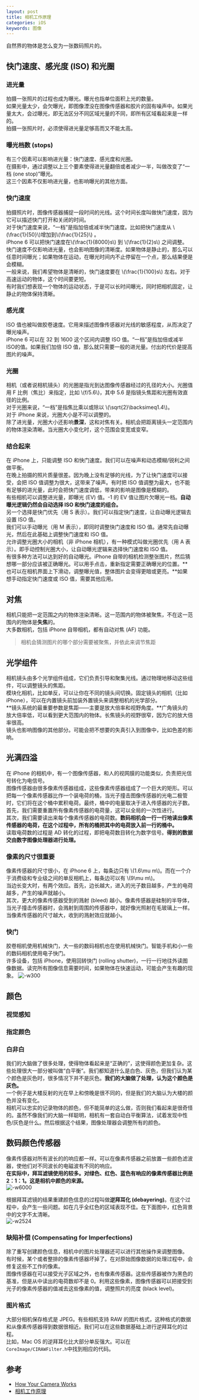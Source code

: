```yaml
---
layout: post
title: 相机工作原理  
categories: iOS
keywords: 图像
---
```


自然界的物体是怎么变为一张数码照片的。
## 快门速度、感光度 (ISO) 和光圈  
### 进光量  
拍摄一张照片的过程也成为曝光。曝光也指单位面积上光的数量。  
如果光量太少，会欠曝光，即图像湮没在图像传感器和胶片的固有噪声中。如果光量太大，会过曝光，即无法区分不同区域光量的不同，即所有区域看起来是一样的。  
拍摄一张照片时，必须使得进光量足够高而又不能太高。  
### 曝光档数 (stops)  
有三个因素可以影响进光量：快门速度、感光度和光圈。  
在摄影中，通过调整以上三个要素使得进光量翻倍或者减少一半，叫做改变了“一档 (one stop)”曝光。    
这三个因素不仅影响进光量，也影响曝光的其他方面。  
### 快门速度  
拍摄照片时，图像传感器捕捉一段时间的光线。这个时间长度叫做快门速度，因为它可以描述快门打开和关闭的时间。  
对于快门速度来说，“一档”是指加倍或减半快门速度。比如把快门速度从 \\(\frac{1}{50}\\)增加到\\(\frac{1}{25}\\)  。  
iPhone 6 可以把快门速度在\\(\frac{1}{8000}s\\) 到 \\(\frac{1}{2}s\\) 之间调整。  
快门速度不仅影响进光量，也会影响图像的清晰度。如果物体是静止的，那么可以任意时间曝光；如果物体在运动，在曝光时间内不止停留在一个点，那么结果便是会模糊。  
一般来说，我们希望物体是清晰的，快门速度要在 \\(\frac{1}{100}s\\) 左右。对于高速运动的物体，这个时间要更短。  
有时我们想表现一个物体的运动状态，于是可以长时间曝光，同时把相机固定，让静止的物体保持清晰。
### 感光度    
ISO 值也被叫做胶卷速度。它用来描述图像传感器对光线的敏感程度，从而决定了曝光噪声。  
iPhone 6 可以在 32 到 1600 这个区间内调整 ISO 值。“一档”是指加倍或减半 ISO的值。如果我们加倍 ISO 值，那么就只需要一般的进光量。付出的代价是提高图片的噪声。  
### 光圈  
相机（或者说相机镜头）的光圈是指光到达图像传感器经过的孔径的大小。光圈值用 F 比例（焦比）来指定，比如 \\(f/5.6\\)，其中 5.6 是指镜头焦距和光圈有效直径的比例。  
对于光圈来说，“一档”是指焦比乘以或除以 \\(\sqrt{2}\backsimeq1.4\\)。  
对于 iPhone 来说，光圈大小是不可以调整的。  
除了进光量，光圈大小还影响**景深**，这和对焦有关。相机会把距离镜头一定范围内的物体渲染清晰。当光圈大小变化时，这个范围会变宽或变窄。  
### 结合起来  
在 iPhone 上，只能调整 ISO 和快门速度。我们可以在噪声和动态模糊/锐利之间做平衡。  
在晚上拍摄的照片质量很差。因为晚上没有足够的光线，为了让快门速度可以接受，会把 ISO 值调整为很大，这带来了噪声。有时把 ISO 值调整为最大，也不能有足够的进光量，此时会把快门速度调低，带来的影响是图像是模糊的。  
有些相机可以调整进光量，即曝光 (EV) 值。-1 的 EV 值让图片欠曝光一档。**自动曝光逻辑仍然会自动选择 ISO 和快门速度的组合。**  
另一个选择是快门优先（用 S 表示）。我们可以指定快门速度，让自动曝光逻辑去设置 ISO 值。  
我们可以手动曝光（用 M 表示），即同时调整快门速度和 ISO 值。通常先自动曝光，然后在此基础上调整快门速度和 ISO 值。  
允许调整光圈大小的相机（非 iPhone 相机），有一种模式叫做光圈优先（用 A 表示）。即手动控制光圈大小，让自动曝光逻辑来选择快门速度和 ISO 值。  
有很多种方法可以达到好的自动曝光。iPhone 自带的相机检测整张图片，然后猜想哪一部分应该被正确曝光。可以用手点击，重新指定需要正确曝光的位置。**也可以在相机界面上下滑动，调整曝光值，整体图片会变得更暗或更亮。**如果想手动指定快门速度或 ISO 值，需要其他应用。  
## 对焦  
相机只能把一定范围之内的物体渲染清晰。这一范围内的物体被聚焦，不在这一范围内的物体是**失焦**的。  
大多数相机，包括 iPhone 自带相机，都有自动对焦 (AF) 功能。
> 相机会猜测图片的哪个部分需要被聚焦，并依此来调节焦距  

## 光学组件  
相机镜头由多个光学组件组成，它们负责引导和聚集光线。通过物理地移动这些组件，可以调整镜头的焦距。  
模块化相机，比如单反，可以让你在不同的镜头间切换。固定镜头的相机（比如 iPhone），可以在内置镜头前加装外置镜头来调整相机的光学部分。  
**镜头系统的最重要参数是焦距——主要是放大倍率和视野角度。**广角镜头的放大倍率低，可以看到更大范围内的物体。长焦镜头的视野很窄，因为它的放大倍率很高。  
镜头也影响图像的其他部分。可能会把不想要的失真引入到图像中，比如色差的影响。  
## 光满四溢
在 iPhone 的相机中，有一个图像传感器，和人的视网膜的功能类似，负责把光信号转化为电信号。  
图像传感器由很多像素传感器组成，这些像素传感器组成了一个巨大的矩形。可以把每一个像素传感器比作一个装电荷的桶，当光子撞击图像传感器的光电二极管时，它们将在这个桶中累积电荷。最终，桶中的电量取决于进入传感器的光子数。  
首先，我们需要重置所有像素传感器的电荷量，这可以全局的一次性进行。  
其次，我们需要读出来每个像素传感器的电荷数。**数码相机会一行一行地读出像素传感器的电荷，在这个过程中，所有的桶把其中的电荷放入前一行的桶中。**  
读取电荷数的过程是 AD 转化的过程，即把电荷数目转化为数字信号。**得到的数据交由数字图像处理器进行处理。**  
### 像素的尺寸很重要   
像素传感器的尺寸很小，在 iPhone 6 上，每条边只有 \\(1.6\mu m\\)。而在一个介于消费级和专业级之间的单反相机上，每条边可以有 \\(9\mu m\\)。  
当边长变大时，有两个效应。首先，边长越大，进入的光子数目越多，产生的电荷越多，产生的噪声就越小。  
其次，更大的像素传感器受到的溅射 (bleed) 越小。像素传感器是硅制的半导体，当光子撞击传感器时，会溅射到周围的传感器中，就好像光照射在毛玻璃上一样。当像素传感器的尺寸越大，收到的溅射效应就越小。  
### 快门  
胶卷相机使用机械快门，大一些的数码相机也在使用机械快门。智能手机和小一些的数码相机使用电子快门。  
许多设备，包括 iPhone，使用回转快门 (rolling shutter)，一行一行地往外读图像数据。读完所有图像信息需要时间，如果物体在快速运动，可能会产生有趣的现象。
![-w300](http://oda58fqub.bkt.clouddn.com/15041890795409.jpg)

## 颜色  
### 视觉感知
### 指定颜色
### 白非白
我们的大脑做了很多处理，使得物体看起来是“正确的”，这使得颜色更加复杂。这些处理很大一部分被叫做“白平衡”。我们都知道什么是白色、灰色，但我们认为某个颜色是灰色时，很多情况下并不是灰色。**我们的大脑做了处理，认为这个颜色是灰色。**  
一个例子是大楼反射的光在早上和傍晚是很不同的，但是我们的大脑认为大楼的颜色并没有变化。  
相机可以忠实的记录物体的颜色，但不能简单的这么做，否则我们看起来是很奇怪的。虽然不像我们的大脑一样聪明，相机有一套自动白平衡算法，试着发现中性色/灰色是什么。然后根据这个结果，图像处理器会调整所有的颜色。  
## 数码颜色传感器  
像素传感器对所有波长的的响应都一样。可以在像素传感器之前放置一些颜色滤波器，使他们对不同波长的电磁波有不同的响应。  
**在实际中，拜耳滤镜使用的较多。对绿色、红色、蓝色有响应的像素传感器比例是2：1：1。这是相机中颜色的来源。**  
![-w6000](http://oda58fqub.bkt.clouddn.com/15041900676358.jpg)  


根据拜耳滤镜的结果重建颜色信息的过程叫做**逆拜耳化 (debayering)**。在这个过程中，会产生一些问题。如在几乎全红色的区域表现不佳。在下面图中，红色背景中的文字不太清晰。  
![-w2524](http://oda58fqub.bkt.clouddn.com/15041903949866.jpg)

### 缺陷补偿 (Compensating for Imperfections)  
除了重写创建颜色信息，相机中的图片处理器还可以进行其他操作来调整图像。  
有时候，某个或者整排的像素传感器坏掉了。在对原始图像数据的处理过程中，会修复这些不工作的像素。  
图像传感器在可以接受光子区域之外，也有像素传感器。这些传感器被作为黑色的基准，但是从中读出的电荷数却不是 0。利用这些像素，图像传感器可以把接受到光子的像素传感器的值减去这些像素的值，调整照片的亮度 (black level)。  
### 图片格式  
大部分相机保存格式是 JPEG。有些相机支持 RAW 的图片格式，这种格式的数据和从像素传感器得到数据很相近。我们可以在这些数据基础上进行逆拜耳化的过程。  
比如，Mac OS 的逆拜耳化比大部分单反强大。可以在 `CoreImage/CIRAWFilter.h`中找到相应的代码。  
## 参考  
- [How Your Camera Works](https://www.objc.io/issues/21-camera-and-photos/how-your-camera-works/#bucket-full-of-light)
- [相机工作原理](https://www.objccn.io/issue-21-1/)

